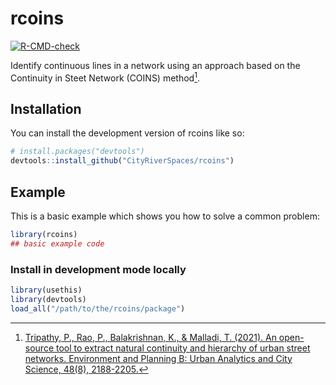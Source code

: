 
# rcoins

<!-- badges: start -->
[![R-CMD-check](https://github.com/CityRiverSpaces/rcoins/actions/workflows/R-CMD-check.yaml/badge.svg)](https://github.com/CityRiverSpaces/rcoins/actions/workflows/R-CMD-check.yaml)
<!-- badges: end -->

Identify continuous lines in a network using an approach based on the Continuity in Steet Network (COINS) method[^1].

[^1]: [Tripathy, P., Rao, P., Balakrishnan, K., & Malladi, T. (2021). An open-source tool to extract natural continuity and hierarchy of urban street networks. Environment and Planning B: Urban Analytics and City Science, 48(8), 2188-2205.][coins]

[coins]: http://dx.doi.org/10.1177/2399808320967680

## Installation

You can install the development version of rcoins like so:

``` r
# install.packages("devtools")
devtools::install_github("CityRiverSpaces/rcoins")
```

## Example

This is a basic example which shows you how to solve a common problem:

``` r
library(rcoins)
## basic example code
```

### Install in development mode locally

``` r
library(usethis)
library(devtools)
load_all("/path/to/the/rcoins/package")
